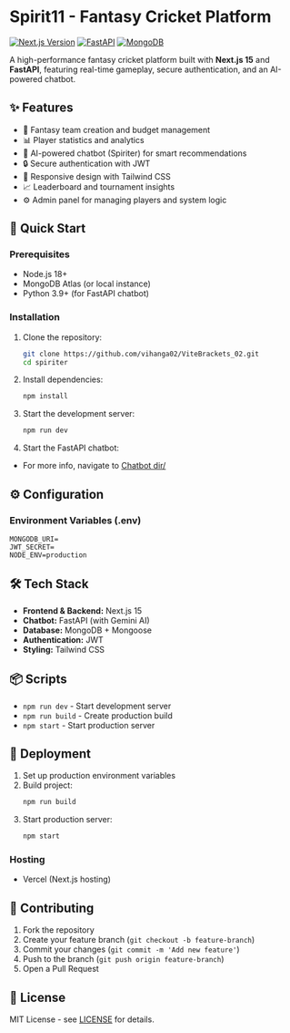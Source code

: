 # Spirit11 - Fantasy Cricket Platform

[![Next.js Version](https://img.shields.io/badge/Next.js-15.2.1-000000.svg?style=flat&logo=next.js)](https://nextjs.org/)
[![FastAPI](https://img.shields.io/badge/FastAPI-0.95.0-009688.svg?style=flat&logo=fastapi)](https://fastapi.tiangolo.com/)
[![MongoDB](https://img.shields.io/badge/MongoDB-6.0-47A248.svg?style=flat&logo=mongodb)](https://www.mongodb.com/)

A high-performance fantasy cricket platform built with **Next.js 15** and **FastAPI**, featuring real-time gameplay, secure authentication, and an AI-powered chatbot.

## ✨ Features

- 🏏 Fantasy team creation and budget management
- 📊 Player statistics and analytics
- 💬 AI-powered chatbot (Spiriter) for smart recommendations
- 🔒 Secure authentication with JWT
- 📱 Responsive design with Tailwind CSS
- 📈 Leaderboard and tournament insights
- ⚙️ Admin panel for managing players and system logic

## 🚀 Quick Start

### Prerequisites
- Node.js 18+
- MongoDB Atlas (or local instance)
- Python 3.9+ (for FastAPI chatbot)

### Installation

1. Clone the repository:
   ```bash
   git clone https://github.com/vihanga02/ViteBrackets_02.git
   cd spiriter
   ```
2. Install dependencies:
   ```bash
   npm install
   ```
3. Start the development server:
   ```bash
   npm run dev
   ```
4. Start the FastAPI chatbot:
- For more info, navigate to [Chatbot dir/](https://github.com/vihanga02/ViteBrackets_02/tree/main/chatbot)

## ⚙️ Configuration

### Environment Variables (.env)
```
MONGODB_URI=
JWT_SECRET=
NODE_ENV=production
```

## 🛠 Tech Stack

- **Frontend & Backend:** Next.js 15
- **Chatbot:** FastAPI (with Gemini AI)
- **Database:** MongoDB + Mongoose
- **Authentication:** JWT
- **Styling:** Tailwind CSS

## 📦 Scripts

- `npm run dev` - Start development server
- `npm run build` - Create production build
- `npm start` - Start production server

## 🚨 Deployment

1. Set up production environment variables
2. Build project:
   ```bash
   npm run build
   ```
3. Start production server:
   ```bash
   npm start
   ```

### Hosting
- Vercel (Next.js hosting)

## 🤝 Contributing

1. Fork the repository
2. Create your feature branch (`git checkout -b feature-branch`)
3. Commit your changes (`git commit -m 'Add new feature'`)
4. Push to the branch (`git push origin feature-branch`)
5. Open a Pull Request

## 📄 License
MIT License - see [LICENSE](LICENSE) for details.